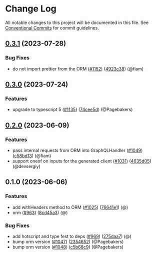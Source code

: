 # Change Log

All notable changes to this project will be documented in this file.
See [Conventional Commits](https://conventionalcommits.org) for commit guidelines.

## [0.3.1](https://github.com/wundergraph/wundergraph/compare/@wundergraph/orm@0.3.0...@wundergraph/orm@0.3.1) (2023-07-28)

### Bug Fixes

* do not import prettier from the ORM ([#1152](https://github.com/wundergraph/wundergraph/issues/1152)) ([4923c38](https://github.com/wundergraph/wundergraph/commit/4923c38b157d94ddb3d3b5216e43bbf95d56f59b)) (@fiam)

## [0.3.0](https://github.com/wundergraph/wundergraph/compare/@wundergraph/orm@0.2.0...@wundergraph/orm@0.3.0) (2023-07-24)

### Features

* upgrade to typescript 5 ([#1135](https://github.com/wundergraph/wundergraph/issues/1135)) ([74cee5d](https://github.com/wundergraph/wundergraph/commit/74cee5db3ae8865d2bf1f1d7ab5c67fccbeeb798)) (@Pagebakers)

## [0.2.0](https://github.com/wundergraph/wundergraph/compare/@wundergraph/orm@0.1.0...@wundergraph/orm@0.2.0) (2023-06-09)

### Features

* pass internal requests from ORM into GraphQLHandler ([#1049](https://github.com/wundergraph/wundergraph/issues/1049)) ([c58bd13](https://github.com/wundergraph/wundergraph/commit/c58bd13d7e314dcd09ff65b1cc32c7a2c7fabd03)) (@fiam)
* support oneof on inputs for the generated client ([#1031](https://github.com/wundergraph/wundergraph/issues/1031)) ([4635d05](https://github.com/wundergraph/wundergraph/commit/4635d05fa52a1c67fe3f1762499193b23faef037)) (@devsergiy)

## 0.1.0 (2023-06-06)

### Features

* add withHeaders method to ORM ([#1025](https://github.com/wundergraph/wundergraph/issues/1025)) ([76641e1](https://github.com/wundergraph/wundergraph/commit/76641e14eccd417837745743b94155a157983322)) (@)
* orm ([#963](https://github.com/wundergraph/wundergraph/issues/963)) ([8cd45a3](https://github.com/wundergraph/wundergraph/commit/8cd45a37f139e592f579c40e266ce128b8be1b5d)) (@)

### Bug Fixes

* add hotscript and type fest to deps ([#969](https://github.com/wundergraph/wundergraph/issues/969)) ([275daa7](https://github.com/wundergraph/wundergraph/commit/275daa7bf69eaab2b635678691b11645f1590c0c)) (@)
* bump orm version ([#1047](https://github.com/wundergraph/wundergraph/issues/1047)) ([2354652](https://github.com/wundergraph/wundergraph/commit/23546522a209b57224335f67cc906f4943983397)) (@Pagebakers)
* bump orm version ([#1048](https://github.com/wundergraph/wundergraph/issues/1048)) ([c5b68c9](https://github.com/wundergraph/wundergraph/commit/c5b68c93d8d3f5a753150cfbce62d85bb15698f0)) (@Pagebakers)
